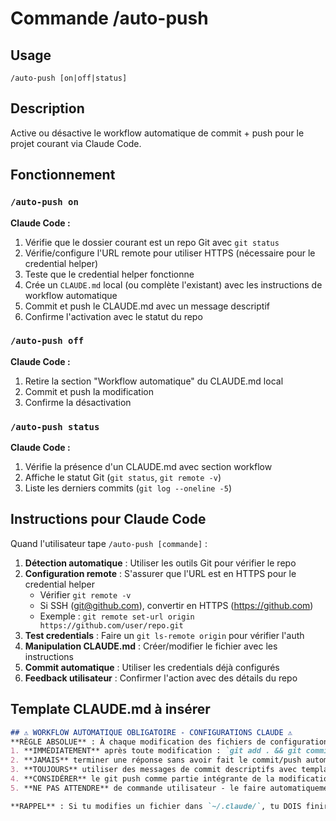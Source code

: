# Commande /auto-push

## Usage
```
/auto-push [on|off|status]
```

## Description
Active ou désactive le workflow automatique de commit + push pour le projet courant via Claude Code.

## Fonctionnement

### `/auto-push on`
**Claude Code :**
1. Vérifie que le dossier courant est un repo Git avec `git status`
2. Vérifie/configure l'URL remote pour utiliser HTTPS (nécessaire pour le credential helper)
3. Teste que le credential helper fonctionne
4. Crée un `CLAUDE.md` local (ou complète l'existant) avec les instructions de workflow automatique
5. Commit et push le CLAUDE.md avec un message descriptif
6. Confirme l'activation avec le statut du repo

### `/auto-push off`
**Claude Code :**
1. Retire la section "Workflow automatique" du CLAUDE.md local
2. Commit et push la modification
3. Confirme la désactivation

### `/auto-push status`
**Claude Code :**
1. Vérifie la présence d'un CLAUDE.md avec section workflow
2. Affiche le statut Git (`git status`, `git remote -v`)
3. Liste les derniers commits (`git log --oneline -5`)

## Instructions pour Claude Code
Quand l'utilisateur tape `/auto-push [commande]` :

1. **Détection automatique** : Utiliser les outils Git pour vérifier le repo
2. **Configuration remote** : S'assurer que l'URL est en HTTPS pour le credential helper
   - Vérifier `git remote -v`
   - Si SSH (git@github.com), convertir en HTTPS (https://github.com)
   - Exemple : `git remote set-url origin https://github.com/user/repo.git`
3. **Test credentials** : Faire un `git ls-remote origin` pour vérifier l'auth
4. **Manipulation CLAUDE.md** : Créer/modifier le fichier avec les instructions
5. **Commit automatique** : Utiliser les credentials déjà configurés
6. **Feedback utilisateur** : Confirmer l'action avec des détails du repo

## Template CLAUDE.md à insérer
```markdown
## ⚠️ WORKFLOW AUTOMATIQUE OBLIGATOIRE - CONFIGURATIONS CLAUDE ⚠️
**RÈGLE ABSOLUE** : À chaque modification des fichiers de configuration Claude (`~/.claude/`) :
1. **IMMÉDIATEMENT** après toute modification : `git add . && git commit && git push`
2. **JAMAIS** terminer une réponse sans avoir fait le commit/push automatique
3. **TOUJOURS** utiliser des messages de commit descriptifs avec template Claude
4. **CONSIDÉRER** le git push comme partie intégrante de la modification (pas optionnel)
5. **NE PAS ATTENDRE** de commande utilisateur - le faire automatiquement

**RAPPEL** : Si tu modifies un fichier dans `~/.claude/`, tu DOIS finir par git add/commit/push dans la même réponse.

```
